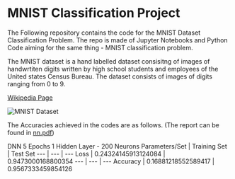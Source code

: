 # MNIST Classification Project

The Following repository contains the code for the MNIST Dataset Classification Problem. The repo is made of Jupyter Notebooks and Python Code aiming for the same thing - MNIST classification problem.

The MNIST dataset is a hand labelled dataset consisitng of images of handwrtiten digits written by high school students and employees of the United states Census Bureau. The dataset consists of images of digits ranging from 0 to 9. 

[Wikipedia Page](https://en.wikipedia.org/wiki/MNIST_database)

![MNIST Dataset](https://upload.wikimedia.org/wikipedia/commons/2/27/MnistExamples.png)

The Accuracies achieved in the codes are as follows. (The report can be found in [nn.pdf](https://github.com/siddik11803-IIITH/MNIST-classification/blob/main/nn.pdf))

DNN 
5 Epochs
1 Hidden Layer - 200 Neurons
Parameters/Set | Training Set | Test Set 
--- | --- | --- 
Loss | 0.24324145913124084 | 0.9473000168800354
--- | --- | --- 
Accuracy | 0.16881218552589417 | 0.9567333459854126